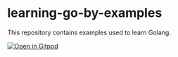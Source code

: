 # learning-go-by-examples

This repository contains examples used to learn Golang.


[![Open in Gitpod](https://gitpod.io/button/open-in-gitpod.svg)](https://gitpod.io/#https://github.com/vichanse/learning-go-by-examples.git)
